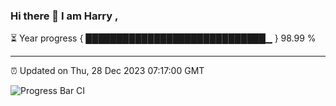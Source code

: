 ### Hi there 👋 I am Harry , 

⏳ Year progress { █████████████████████████████▁ } 98.99 %

---

⏰ Updated on Thu, 28 Dec 2023 07:17:00 GMT

![Progress Bar CI](https://github.com/duykhang68/duykhang68/workflows/Progress%20Bar%20CI/badge.svg)
